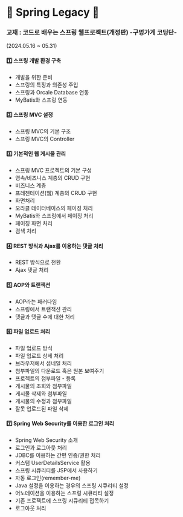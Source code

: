 # 🍃 Spring Legacy 🍃

### 교재 : 코드로 배우는 스프링 웹프로젝트(개정판) -구멍가게 코딩단-

(2024.05.16 ~ 05.31)

#### 1️⃣ 스프링 개발 환경 구축
  
  * 개발을 위한 준비
  * 스프링의 특징과 의존성 주입
  * 스프링과 Orcale Database 연동
  * MyBatis와 스프링 연동
    
#### 2️⃣ 스프링 MVC 설정

  * 스프링 MVC의 기본 구조
  * 스프링 MVC의 Controller
 
    
#### 3️⃣ 기본적인 웹 게시물 관리

  * 스프링 MVC 프로젝트의 기본 구성
  * 영속/비즈니스 계층의 CRUD 구현
  * 비즈니스 계층
  * 프레젠테이션(웹) 계층의 CRUD 구현
  * 화면처리
  * 오라클 데이터베이스의 페이징 처리
  * MyBatis와 스프링에서 페이징 처리
  * 페이징 화면 처리
  * 검색 처리

#### 4️⃣ REST 방식과 Ajax를 이용하는 댓글 처리

  * REST 방식으로 전환
  * Ajax 댓글 처리


#### 5️⃣ AOP와 트랜잭션

  * AOP라는 패러다임
  * 스프링에서 트랜잭션 관리
  * 댓글과 댓글 수에 대한 처리


#### 6️⃣ 파일 업로드 처리

  * 파일 업로드 방식
  * 파일 업로드 상세 처리
  * 브라우저에서 섬네일 처리
  * 첨부파일의 다운로드 혹은 원본 보여주기
  * 프로젝트의 첨부파일 - 등록
  * 게시물의 조회와 첨부파일
  * 게시물 삭제와 첨부파일
  * 게시물의 수정과 첨부파일
  * 잘못 업로드된 파일 삭제


#### 7️⃣ Spring Web Security를 이용한 로그인 처리

  * Spring Web Security 소개
  * 로그인과 로그아웃 처리
  * JDBC를 이용하는 간편 인증/권한 처리
  * 커스텀 UserDetailsService 활용
  * 스프링 시큐리티를 JSP에서 사용하기
  * 자동 로그인(remember-me)
  * Java 설정을 이용하는 경우의 스프링 시큐리티 설정
  * 어노테이션을 이용하는 스프링 시큐리티 설정
  * 기존 프로젝트에 스프링 시큐리티 접목하기
  * 로그아웃 처리
